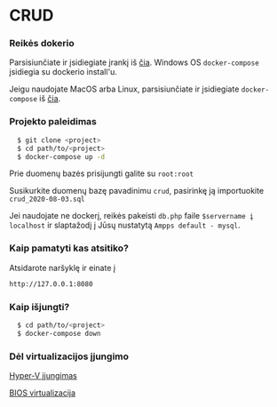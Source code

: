 # CRUD

### Reikės dokerio
Parsisiunčiate ir įsidiegiate įrankį iš [čia](https://docs.docker.com/engine/install/). Windows OS `docker-compose` įsidiegia su dockerio install'u.


Jeigu naudojate MacOS arba Linux, parsisiunčiate ir įsidiegiate `docker-compose` iš [čia](https://github.com/docker/compose/releases).


### Projekto paleidimas


```bash
  $ git clone <project>
  $ cd path/to/<project>
  $ docker-compose up -d
```
  Prie duomenų bazės prisijungti galite su `root:root`
    
  
  Susikurkite duomenų bazę pavadinimu `crud`, pasirinkę ją importuokite `crud_2020-08-03.sql`
  
  
  Jei naudojate ne dockerį, reikės pakeisti `db.php` faile `$servername į localhost` ir slaptažodį į Jūsų nustatytą `Ampps default - mysql`.

  

### Kaip pamatyti kas atsitiko?
Atsidarote naršyklę ir einate į 
```bash
http://127.0.0.1:8080
```
### Kaip išjungti?

```bash
  $ cd path/to/<project>
  $ docker-compose down
```


### Dėl virtualizacijos įjungimo

[Hyper-V įjungimas](https://docs.microsoft.com/en-us/virtualization/hyper-v-on-windows/quick-start/enable-hyper-v#enable-hyper-v-using-powershell)

[BIOS virtualizacija](https://www.bleepingcomputer.com/tutorials/how-to-enable-cpu-virtualization-in-your-computer-bios/)

